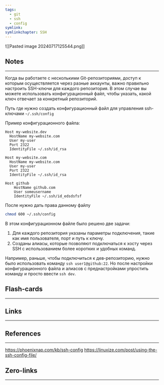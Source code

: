 ```yaml
---
tags:
  - git
  - ssh
  - config
symlink: 
symlinkchapter: SSH
---
```



![[Pasted image 20240717125544.png]]


## Notes
----
Когда вы работаете с несколькими Git-репозиториями, доступ к которым осуществляется через разные аккаунты, важно правильно настроить SSH-ключи для каждого репозитория. В этом случае вы можете использовать конфигурационный файл, чтобы указать, какой ключ отвечает за конкретный репозиторий.


Путь где  нужно создать  конфигурационный файл для управления ssh-ключами 
`~/.ssh/config`


Пример конфигурационного файла:
```
Host my-website.dev
  HostName my-website.com 
  User my-user
  Port 2322
  IdentityFile ~/.ssh/id_rsa

Host my-website.com 
  HostName my-website.com 
  User my-user
  Port 2322
  IdentityFile ~/.ssh/id_rsa
  
Host github
    HostName github.com
    User someusername
    IdentityFile ~/.ssh/id_edsdsfsf
```

После нужно дать права данному файлу
```bash
chmod 600 ~/.ssh/config
```

В этом конфигурационном файле было решено две задачи:
1. Для каждого репозитория указаны параметры подключения, такие как имя пользователя, порт и путь к ключу.
2. Созданы алиасы, которые позволяют подключаться к хосту через SSH с использованием более коротких и удобных команд. 

Например, раньше, чтобы подключиться к дев-репозиторию, нужно было использовать команду `ssh user1@github:22`. Но после настройки конфигурационного файла и алиасов с преднастройками  упростить команду и просто ввести `ssh dev`.
## Flash-cards
-----

## Links
----------

## References
------------
https://phoenixnap.com/kb/ssh-config
https://linuxize.com/post/using-the-ssh-config-file/

## Zero-links
----
